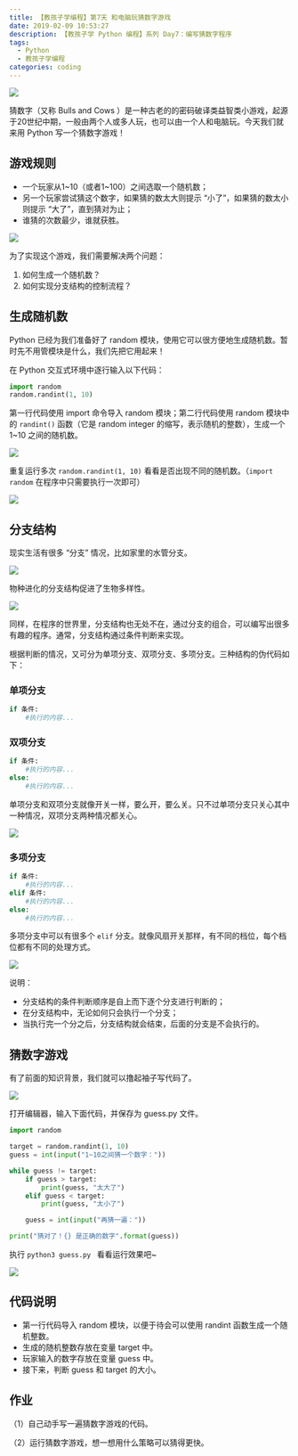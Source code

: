 ```yaml
---
title: 【教孩子学编程】第7天 和电脑玩猜数字游戏
date: 2019-02-09 10:53:27
description: 【教孩子学 Python 编程】系列 Day7：编写猜数字程序
tags:
  - Python
  - 教孩子学编程
categories: coding
---
```


![](/images/coding/咕噜.png)

猜数字（又称 Bulls and Cows ）是一种古老的的密码破译类益智类小游戏，起源于20世纪中期，一般由两个人或多人玩，也可以由一个人和电脑玩。今天我们就来用 Python 写一个猜数字游戏！



## 游戏规则



- 一个玩家从1\~10（或者1\~100）之间选取一个随机数；
- 另一个玩家尝试猜这个数字，如果猜的数太大则提示 “小了”，如果猜的数太小则提示 “大了”，直到猜对为止；
- 谁猜的次数最少，谁就获胜。



![](/images/coding/Bulls_and_Cows.jpg)



为了实现这个游戏，我们需要解决两个问题：

1. 如何生成一个随机数？
2. 如何实现分支结构的控制流程？



## 生成随机数

Python 已经为我们准备好了 random 模块，使用它可以很方便地生成随机数。暂时先不用管模块是什么，我们先把它用起来！

在 Python 交互式环境中逐行输入以下代码：

```python
import random
random.randint(1, 10)
```

第一行代码使用 import 命令导入 random 模块；第二行代码使用 random 模块中的 `randint()` 函数（它是 random integer 的缩写，表示随机的整数），生成一个 1~10 之间的随机数。



![](/images/coding/摇骰子.gif)

重复运行多次 `random.randint(1, 10)` 看看是否出现不同的随机数。（`import random` 在程序中只需要执行一次即可）

![](/images/coding/生成随机数.png)



## 分支结构

现实生活有很多 “分支” 情况，比如家里的水管分支。

![](/images/coding/水管分支.jpg)

物种进化的分支结构促进了生物多样性。

![](/images/coding/生物进化谱系图.jpeg)

同样，在程序的世界里，分支结构也无处不在，通过分支的组合，可以编写出很多有趣的程序。通常，分支结构通过条件判断来实现。

根据判断的情况，又可分为单项分支、双项分支、多项分支。三种结构的伪代码如下：

### 单项分支



```python
if 条件:
    #执行的内容...
```



### 双项分支



```python
if 条件:
    #执行的内容...
else:
    #执行的内容...
```



单项分支和双项分支就像开关一样，要么开，要么关。只不过单项分支只关心其中一种情况，双项分支两种情况都关心。

![](/images/coding/开关2.jpg)



### 多项分支



```python
if 条件:
    #执行的内容...
elif 条件:
    #执行的内容...
else:
    #执行的内容...
```

多项分支中可以有很多个 `elif` 分支。就像风扇开关那样，有不同的档位，每个档位都有不同的处理方式。



![](/images/coding/风扇开关.jpg)



说明：

- 分支结构的条件判断顺序是自上而下逐个分支进行判断的；
- 在分支结构中，无论如何只会执行一个分支；
- 当执行完一个分之后，分支结构就会结束，后面的分支是不会执行的。



## 猜数字游戏

有了前面的知识背景，我们就可以撸起袖子写代码了。



![](/images/coding/保佑代码没有bug.png)



打开编辑器，输入下面代码，并保存为 guess.py 文件。

```python
import random

target = random.randint(1, 10)
guess = int(input("1~10之间猜一个数字："))

while guess != target:
    if guess > target:
        print(guess, "太大了")
    elif guess < target:
        print(guess, "太小了")

    guess = int(input("再猜一遍："))

print("猜对了！{} 是正确的数字".format(guess))
```

执行 `python3 guess.py ` 看看运行效果吧~

![](/images/coding/猜数字游戏结果.png)



## 代码说明

- 第一行代码导入 random 模块，以便于待会可以使用 randint 函数生成一个随机整数。
- 生成的随机整数存放在变量 target 中。
- 玩家输入的数字存放在变量 guess 中。
- 接下来，判断 guess 和 target 的大小。



## 作业

（1）自己动手写一遍猜数字游戏的代码。

（2）运行猜数字游戏，想一想用什么策略可以猜得更快。

